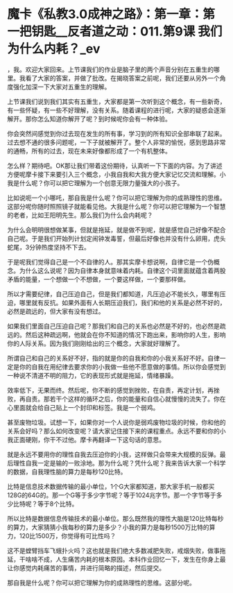 # 魔卡《私教3.0成神之路》：第一章：第一把钥匙__反者道之动：011.第9课 我们为什么内耗？_ev

，我。欢迎大家回来。上节课我们的作业是脑子里的两个声音分别在五重生的哪里。我看了大家的答案，并做了批改。在揭晓答案之前呢，我们还要从另外一个角度强化加深一下大家对五重生的理解。

上节课我们说到我们其实有五重生，大家都是第一次听到这个概念，有一些新奇，有一些怀疑，有一些不好理解，没有关系。随着课程的进行呢，大家的疑惑会逐渐解开。那你怎么知道你解开了呢？到时候呢你会有一种体验。

你会突然间感觉到你过去现在发生的所有事，学习到的所有知识全部串联了起来。过去想不通的很多问题呢，一下子就被解开了。整个人非常的愉悦，感到思路非常的通畅，所有的过去，现在未来好像都形成了一个有机整体。

怎么样？期待吧。OK那让我们带着这份期待，认真听一下下面的内容。为了讲述方便呢摩卡接下来要引入三个概念，小我自我和大我方便大家记忆交流和理解。小我是什么呢？你可以把它理解为一个创意无限力量强大的小孩子。

比如说呃一个小哪吒，那自我是什么呢？你可以把它理解为你的成熟理性的思维。这部分呢你随时照照镜子就能看见他。大我是什么呢？你可以把它理解为一个智慧的老者，比如王阳明先生。那么我们为什么会内耗呢？

为什么会明明很想做某事，但就是拖延，就是做不到呢，就是感觉自己好像不配合自己呢。于是我们开始列计划定闹钟发毒誓，但最后好像也并没有什么卵用，虎头蛇尾，3分钟热度坚持不下去。

于是呢我们觉得自己是一个不自律的人。那其实摩卡想说啊，自律它是一个伪概念。为什么这么说呢？因为自律本身就意味着内耗。自律这个词里面就蕴含着两股矛盾的能量，一个想做一个不想做，一个要这样做，一个要那样做。

所以才需要纪律，自己压迫自己，但是我们都知道，凡压迫必不能长久，哪里有压迫，哪里就有反抗。如果外面有人长期压迫我们，我们和他的关系是必然不好的，必然是疏远的，但大家有没有想过。

如果我们里面自己压迫自己呢？那我们和自己的关系也必然是不好的，也必然是疏远的。然后这种疏远啊，他就会在你不知道的情况下跑出来，影响你的人生，影响你的人际关系。因为我们刚刚给出的三个概念，大家就好理解了。

所谓自己和自己的关系好不好，指的就是你的自我和你的小我关系好不好。自律一定是你的自我在用纪律去要求你的小我做一些他不愿意做的事情。所以你会感觉到一种说不清道不明的阻力，它的表现形式就是拖延，情绪暴躁。

效率低下，无果而终。然后呢，你不断的感觉到挫败，在自责，再定计划，再挫败，再自责。那若干个这样的循环之后，你的能量和自信心就慢慢的流失了。你在心里面就会给自己贴上一个封印和标签。我是一个弱鸡。

甚至废物垃圾。试想一下，如果你对一个人说你是弱鸡废物垃圾的时候，你和他的关系会好吗？那么如何改变呢？请大家记住接下来的课程重点。永远不要和你的小我正面硬刚，你干不过他。摩卡再翻译一下这句话的意思。

就是永远不要用你的理性自我去压迫你的小我，这样做只会带来大规模的反弹。最后理性自我一定是输的一败涂地。那为什么呢？凭什么呢？我来告诉大家一个科学的数据，自我理性脑的算力是每秒120比特。

比特是信息技术数据传输的最小单位，1个G大家都知道，那大家手机一般都买128G的64G的。那一个G等于多少字节呢？等于1024兆字节。那一个字节等于多少比特呢？等于8个比特。

所以比特是数据信息传输技术的最小单位。那么既然我的理性大脑是120比特每秒的算力，大家猜猜小我每秒的算力是多少？小我的算力是每秒1500万比特的算力，120比1500万，你觉得有可比性吗？

这不是螳臂挡车飞蛾扑火吗？这也就是我们绝大多数减肥失败，戒烟失败，做事拖延，干啥啥不成，人生痛苦内耗的根本原因。本科作业回忆一下，发生在你身上最让你感觉内耗痛苦的事情，并进行简略的描述，然后提交。

那自我是什么呢？你可以把它理解为你的成熟理性的思维。这部分呢。